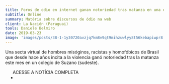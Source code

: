 ```yaml
---
title: Foros de odio en internet ganan notoriedad tras matanza en una escuela de Brasil
subtitle: Online
summary: Matéria sobre discursos de ódio na web
client: La Nación (Paraguai)
tools: Daniele Belmiro
date: 2019-03-23
image: 'images/posts/38-1-1y30720avzjq7km8v9qt9mihzuwlyy8t56kebapiwpr8.png'
---
```


Una secta virtual de hombres misóginos, racistas y homofóbicos de Brasil que desde hace años incita a la violencia ganó notoriedad tras la matanza este mes en un colegio de Suzano (sudeste).

<div class="post__share"><ul class="share__list list-reset">ACESSE A NOTÍCIA COMPLETA<li class="share__item" style="margin-left: 10px"><a class="share__link share__facebook" style="background: #fa5657" href="https://www.lanacion.com.py/mundo/2019/03/23/foros-de-odio-en-internet-ganan-notoriedad-tras-matanza-en-una-escuela-de-brasil/" title="Link" rel="nofollow"><i class="fa-solid fa-link"></i></a></li></ul></div>
<!-- <div class="gallery-box"><div class="gallery"><img src="/clipping/images/example-1.jpg" loading="lazy" alt="Project"><img src="/clipping/images/example-2.jpg" loading="lazy" alt="Project"></div><em>Gallery / <a href="https://www.freepik.com/" target="_blank">Freepic</a></em></div> -->